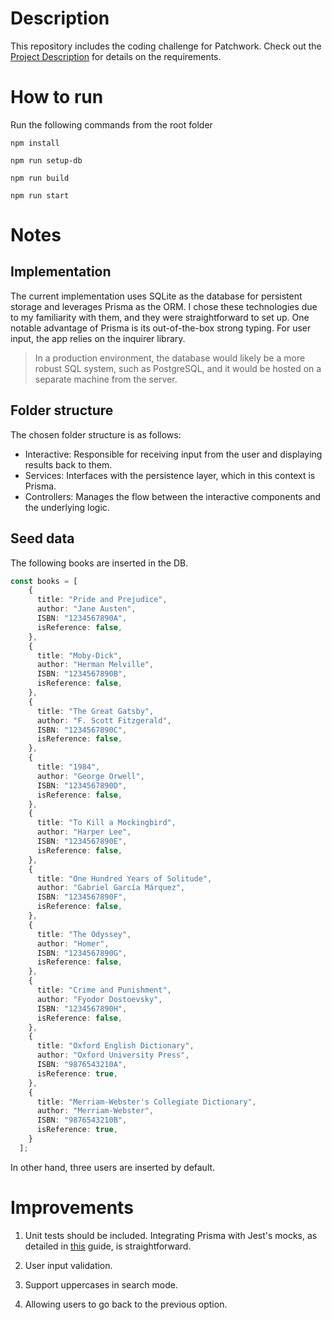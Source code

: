 # Description
This repository includes the coding challenge for Patchwork. Check out the [Project Description](./ProblemDescription.MD) for details on the requirements.

# How to run

Run the following commands from the root folder

```
npm install

npm run setup-db

npm run build

npm run start
```

# Notes
## Implementation

The current implementation uses SQLite as the database for persistent storage and leverages Prisma as the ORM. I chose these technologies due to my familiarity with them, and they were straightforward to set up. One notable advantage of Prisma is its out-of-the-box strong typing. For user input, the app relies on the inquirer library.

> In a production environment, the database would likely be a more robust SQL system, such as PostgreSQL, and it would be hosted on a separate machine from the server.

## Folder structure
The chosen folder structure is as follows:

- Interactive: Responsible for receiving input from the user and displaying results back to them.
- Services: Interfaces with the persistence layer, which in this context is Prisma.
- Controllers: Manages the flow between the interactive components and the underlying logic.

## Seed data

The following books are inserted in the DB.
```typescript
const books = [
    {
      title: "Pride and Prejudice",
      author: "Jane Austen",
      ISBN: "1234567890A",
      isReference: false,
    },
    {
      title: "Moby-Dick",
      author: "Herman Melville",
      ISBN: "1234567890B",
      isReference: false,
    },
    {
      title: "The Great Gatsby",
      author: "F. Scott Fitzgerald",
      ISBN: "1234567890C",
      isReference: false,
    },
    {
      title: "1984",
      author: "George Orwell",
      ISBN: "1234567890D",
      isReference: false,
    },
    {
      title: "To Kill a Mockingbird",
      author: "Harper Lee",
      ISBN: "1234567890E",
      isReference: false,
    },
    {
      title: "One Hundred Years of Solitude",
      author: "Gabriel García Márquez",
      ISBN: "1234567890F",
      isReference: false,
    },
    {
      title: "The Odyssey",
      author: "Homer",
      ISBN: "1234567890G",
      isReference: false,
    },
    {
      title: "Crime and Punishment",
      author: "Fyodor Dostoevsky",
      ISBN: "1234567890H",
      isReference: false,
    },
    {
      title: "Oxford English Dictionary",
      author: "Oxford University Press",
      ISBN: "9876543210A",
      isReference: true,
    },
    {
      title: "Merriam-Webster's Collegiate Dictionary",
      author: "Merriam-Webster",
      ISBN: "9876543210B",
      isReference: true,
    }
  ];
```

In other hand, three users are inserted by default.

# Improvements
1. Unit tests should be included. 
Integrating Prisma with Jest's mocks, as detailed in [this](https://www.prisma.io/docs/guides/testing/unit-testing) guide, is straightforward.

2. User input validation.
3. Support uppercases in search mode.
4. Allowing users to go back to the previous option.


